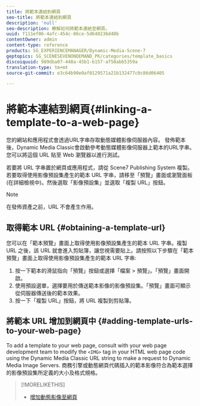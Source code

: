 ```yaml
---
title: 將範本連結到網頁
seo-title: 將範本連結到網頁
description: 'null'
seo-description: 瞭解如何將範本連結至網頁。
uuid: f111ef06-4afc-454c-86ce-5d640236d40b
contentOwner: admin
content-type: reference
products: SG_EXPERIENCEMANAGER/Dynamic-Media-Scene-7
geptopics: SG_SCENESEVENONDEMAND_PK/categories/template_basics
discoiquuid: 989dba07-448a-45b1-b157-af50abb5359a
translation-type: tm+mt
source-git-commit: e3c64b90e0af0129571a21b132477c0c86d06405

---
```



# 將範本連結到網頁{#linking-a-template-to-a-web-page}

您的網站和應用程式會透過URL字串存取動態媒體影像伺服器內容。 發佈範本後，Dynamic Media Classic會啟動參考動態媒體影像伺服器上範本的URL字串。 您可以將這個 URL 貼至 Web 瀏覽器以進行測試。

若要將 URL 字串置於網頁或應用程式，請從 Scene7 Publishing System 複製。若要取得使用影像預設集產生的範本 URL 字串，請移至「預覽」畫面或瀏覽面板 (在詳細檢視中)。然後選取「影像預設集」並選取「複製 URL」按鈕。

>[!NOTE]
>
>在發佈資產之前，URL 不會產生作用。

## 取得範本 URL {#obtaining-a-template-url}

您可以在「範本預覽」畫面上取得使用影像預設集產生的範本 URL 字串。複製 URL 之後，該 URL 就會進入剪貼簿，讓您視需要貼上。請按照以下步驟在「範本預覽」畫面上取得使用影像預設集產生的範本 URL 字串:

1. 按一下範本的滑鼠指向「預覽」按鈕或選擇「檔案 > 預覽」。「預覽」畫面開啟。
1. 使用預設選單，選擇要用於傳送範本影像的影像預設集。「預覽」畫面可顯示從伺服器傳送後的範本效果。
1. 按一下「複製 URL」按鈕，將 URL 複製到剪貼簿。

## 將範本 URL 增加到網頁中 {#adding-template-urls-to-your-web-page}

To add a template to your web page, consult with your web page development team to modify the `<IMG>` tag in your HTML web page code using the Dynamic Media Classic URL string to make a request to Dynamic Media Image Servers. 商務引擎或動態網頁代碼插入的範本影像符合為範本選擇的影像預設集所定義的大小及格式規格。

>[!MORELIKETHIS]
>
>* [增加動態影像至網頁](linking-urls-web-application.md#adding_dynamic_images_to_your_web_page)

